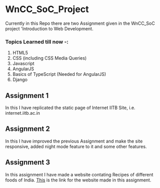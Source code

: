 # WnCC_SoC_Project

Currently in this Repo there are two Assignment given in the WnCC_SoC project 'Introduction to Web Development.

### Topics Learned till now -:

1. HTML5
2. CSS (including CSS Media Queries)
3. Javascript
4. AngularJS
5. Basics of TypeScript (Needed for AngularJS)
6. Django

## Assignment 1 
In this I have replicated the static page of Internet IITB Site, i.e. internet.iitb.ac.in

## Assignment 2
In this I have improved the previous Assignment and make the site responsive, added night mode feature to it and some other features.

## Assignment 3
In this assignment I have made a website contating Recipes of different foods of India. <a href="https://recipeapp-abb54.web.app/home">This</a> is the link for the website made in this assignment.
